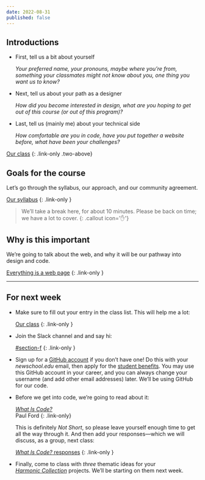 ```yaml
---
date: 2022-08-31
published: false
---
```




## Introductions



* First, tell us a bit about yourself

	*Your preferred name, your pronouns, maybe where you’re from, something your classmates might not know about you, one thing you want us to know?*

* Next, tell us about your path as a designer

	*How did you become interested in design, what are you hoping to get out of this course (or out of this program)?*

* Last, tell us (mainly me) about your technical side

	*How comfortable are you in code, have you put together a website before, what have been your challenges?*



[Our class](https://docs.google.com/document/d/1ZSs6g-5BtXsunucVxWAEX7ZchaLzxI6fquEnfmmZvNQ/edit)
{: .link-only .two-above}



## Goals for the course

Let’s go through the syllabus, our approach, and our community agreement.

[Our syllabus](/syllabus)
{: .link-only }



> We’ll take a break here, for about 10 minutes. Please be back on time; we have a lot to cover.
{: .callout icon='✋'}



## Why is this important

We’re going to talk about the web, and why it will be our pathway into design and code.

[Everything is a web page](/topic/everything)
{: .link-only }



------------



## For next week

* Make sure to fill out your entry in the class list. This will help me a lot:

	[Our class](https://docs.google.com/document/d/1ZSs6g-5BtXsunucVxWAEX7ZchaLzxI6fquEnfmmZvNQ/edit)
	{: .link-only }

* Join the Slack channel and and say hi:

	[#section-f](https://core-one-interaction.slack.com/archives/C03UTLMBMDH)
	{: .link-only }

* Sign up for a [GitHub account](https://github.com/signup) if you don’t have one! Do this with your *newschool.edu* email, then apply for the [student benefits](https://education.github.com/discount_requests/student_application).
You may use this GitHub account in your career, and you can always change your username (and add other email addresses) later. We’ll be using GitHub for our code.

* Before we get into code, we’re going to read about it:

	[*What Is Code?*](https://www.bloomberg.com/graphics/2015-paul-ford-what-is-code/) \
	Paul Ford
	{: .link-only}

	This is definitely *Not Short*, so please leave yourself enough time to get all the way through it. And then add your responses—which we will discuss, as a group, next class:

	[*What Is Code?* responses](https://docs.google.com/document/d/1SMSnFKFUPO5IZlXlm7SHmbJeJ75xGvDDJeNT7CmBz9I/edit)
	{: .link-only }

* Finally, come to class with *three* thematic ideas for your [*Harmonic Collection*](/project/harmonic) projects. We’ll be starting on them next week.
